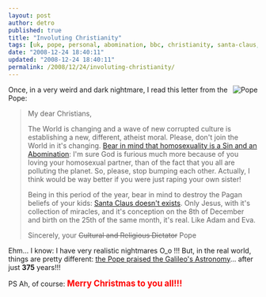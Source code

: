 ```yaml
---
layout: post
author: detro
published: true
title: "Involuting Christianity"
tags: [uk, pope, personal, abomination, bbc, christianity, santa-claus, homosexuality, news-and-politics, english, galileo, curiosity, news, sin]
date: "2008-12-24 18:40:11"
updated: "2008-12-24 18:40:11"
permalink: /2008/12/24/involuting-christianity/
---
```


<img src="http://newsimg.bbc.co.uk/media/images/45317000/jpg/_45317957_006598345-1.jpg" alt="Pope" align="right" />Once, in a very weird and dark nightmare, I read this letter from the Pope:
<blockquote>
My dear Christians,

The World is changing and a wave of new corrupted culture is establishing a new, different, atheist moral.
Please, don't join the World in it's changing. <a href="http://news.bbc.co.uk/1/hi/world/europe/7796663.stm">Bear in mind that homosexuality is a Sin and an Abomination</a>: I'm sure God is furious much more because of you loving your homosexual partner, than of the fact that you all are polluting the planet.
So, please, stop bumping each other. Actually, I think would be way better if you were just raping your own sister!

Being in this period of the year, bear in mind to destroy the Pagan beliefs of your kids: <a href="http://news.bbc.co.uk/nol/ukfs_news/hi/newsid_7790000/newsid_7798400/7798480.stm">Santa Claus doesn't exists</a>.
Only Jesus, with it's collection of miracles, and it's conception on the 8th of December and birth on the 25th of the same month, it's real.
Like Adam and Eva.

Sincerely,
your <del datetime="2008-12-24T18:11:00+00:00">Cultural and Religious Dictator</del> Pope
</blockquote>

Ehm... I know: I have very realistic nightmares O_o !!!
But, in the real world, things are pretty different: <a href="http://news.bbc.co.uk/1/hi/world/europe/7794668.stm">the Pope praised the Galileo's Astronomy</a>... after just <strong>375</strong> years!!!

PS Ah, of course: <strong style="font-size: 120%; color: red; ">Merry Christmas to you all!!!</strong>
